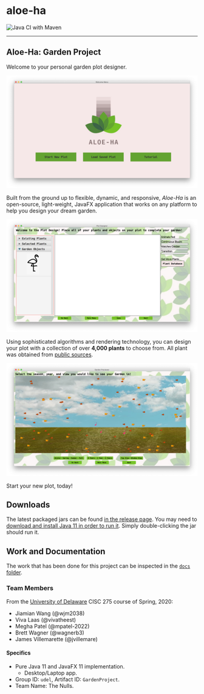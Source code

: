 # aloe-ha

![Java CI with Maven](https://github.com/CISC275-S2020/team-11-0/workflows/Java%20CI%20with%20Maven/badge.svg)

---

## Aloe-Ha: Garden Project

Welcome to your personal garden plot designer.

![Java CI with Maven](docs/readme-screenshots/screenshot1.png)

Built from the ground up to flexible, dynamic, and responsive, _Aloe-Ha_ is an open-source, light-weight, JavaFX application that works on any platform to help you design your dream garden.

![Java CI with Maven](docs/readme-screenshots/screenshot2.png)

Using sophisticated algorithms and rendering technology, you can design your plot with a collection of over **4,000 plants** to choose from. All plant was obtained from [public sources](docs/plant-data-sources.md).

![Java CI with Maven](docs/readme-screenshots/screenshot3.png)

Start your new plot, today!

## Downloads

The latest packaged jars can be found [in the release page](releases). You may need to [download and install Java 11 in order to run it](https://www.oracle.com/java/technologies/javase-jdk11-downloads.html). Simply double-clicking the jar should run it.

## Work and Documentation

The work that has been done for this project can be inspected in the [`docs` folder](docs).

### Team Members

From the [University of Delaware](http://www1.udel.edu/CIS/275/tharvey/20S/) CISC 275 course of Spring, 2020:

 - Jiamian Wang (@wjm2038)
 - Viva Laas (@vivatheest)
 - Megha Patel (@mpatel-2022)
 - Brett Wagner (@wagnerb3)
 - James Villemarette (@jvillemare)

#### Specifics

 - Pure Java 11 and JavaFX 11 implementation.
	- Desktop/Laptop app.
 - Group ID: `udel`, Artifact ID: `GardenProject`.
 - Team Name: The Nulls.
